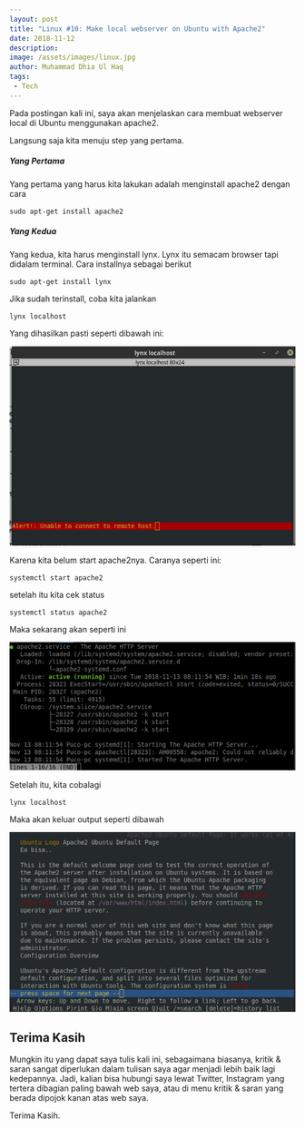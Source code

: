 ```yaml
---
layout: post
title: "Linux #10: Make local webserver on Ubuntu with Apache2"
date: 2018-11-12
description: 
image: /assets/images/linux.jpg
author: Muhammad Dhia Ul Haq
tags:
 - Tech
---
```

Pada postingan kali ini, saya akan menjelaskan cara membuat webserver local di Ubuntu menggunakan apache2.

Langsung saja kita menuju step yang pertama.

##### Yang Pertama

Yang pertama yang harus kita lakukan adalah menginstall apache2 dengan cara

```console
sudo apt-get install apache2
```
##### Yang Kedua

Yang kedua, kita harus menginstall lynx. Lynx itu semacam browser tapi didalam terminal. Cara installnya sebagai berikut

```console
sudo apt-get install lynx
```
Jika sudah terinstall, coba kita jalankan

```console
lynx localhost
```
Yang dihasilkan pasti seperti dibawah ini:

![Placeholder](/assets/images/apache1.png)

Karena kita belum start apache2nya. Caranya seperti ini:

```console
systemctl start apache2
```
setelah itu kita cek status 

```console
systemctl status apache2
```
Maka sekarang akan seperti ini

![Placeholder](/assets/images/apache2.png)

Setelah itu, kita cobalagi  

```console
lynx localhost
```
Maka akan keluar output seperti dibawah

![Placeholder](/assets/images/apache3.png)


## Terima Kasih
Mungkin itu yang dapat saya tulis kali ini, sebagaimana biasanya, kritik & saran sangat diperlukan dalam tulisan saya agar menjadi lebih baik lagi kedepannya. Jadi, kalian bisa hubungi saya lewat Twitter, Instagram yang tertera dibagian paling bawah web saya, atau di menu kritik & saran yang berada dipojok kanan atas web saya. 

Terima Kasih. 
